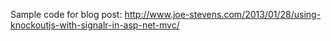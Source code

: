 Sample code for blog post:
http://www.joe-stevens.com/2013/01/28/using-knockoutjs-with-signalr-in-asp-net-mvc/